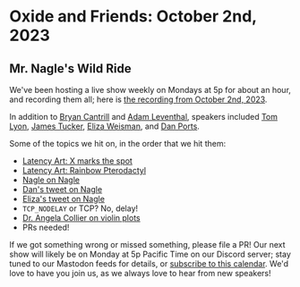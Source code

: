 # Oxide and Friends: October 2nd, 2023

## Mr. Nagle's Wild Ride

We've been hosting a live show weekly on Mondays at 5p for about an hour,
and recording them all; here is
[the recording from October 2nd, 2023](https://youtu.be/mqvVmYhclAg).

In addition to
[Bryan Cantrill](https://mastodon.social/@bcantrill) and
[Adam Leventhal](https://mastodon.social/@ahl),
speakers included
[Tom Lyon](https://mastodon.social/@aka_pugs),
[James Tucker](https://mastodon.social/@raggi@rag.pub),
[Eliza Weisman](https://xantronix.social/@eliza),
and [Dan Ports](https://discuss.systems/@dan).

Some of the topics we hit on, in the order that we hit them:

- [Latency Art: X marks the spot](https://www.brendangregg.com/blog/2009-06-12/latency-art-x-marks-the-spot.html)
- [Latency Art: Rainbow Pterodactyl](https://www.brendangregg.com/blog/2009-03-12/latency-art-rainbow-pterodactyl.html)
- [Nagle on Nagle](https://news.ycombinator.com/item?id=9048947)
- [Dan's tweet on Nagle](https://twitter.com/danrkports/status/1161770217665486848)
- [Eliza's tweet on Nagle](https://twitter.com/mycoliza/status/1698871132026524032)
- `TCP_NODELAY` or TCP? No, delay!
- [Dr. Angela Collier on violin plots](https://www.youtube.com/watch?v=_0QMKFzW9fw)
- PRs needed!

If we got something wrong or missed something, please file a PR!
Our next show will likely be on Monday at 5p Pacific Time on our Discord
server; stay tuned to our Mastodon feeds for details, or [subscribe to this
calendar](https://sesh.fyi/api/calendar/v2/iMdFbuFRupMwuTiwvXswNU.ics).  We'd
love to have you join us, as we always love to hear from new speakers!

